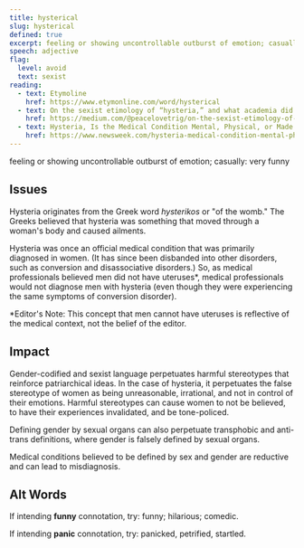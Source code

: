 ```yaml
---
title: hysterical
slug: hysterical
defined: true
excerpt: feeling or showing uncontrollable outburst of emotion; casually, very funny
speech: adjective
flag:
  level: avoid
  text: sexist
reading:
  - text: Etymoline
    href: https://www.etymonline.com/word/hysterical
  - text: On the sexist etimology of “hysteria,” and what academia did about it
    href: https://medium.com/@peacelovetrig/on-the-sexist-etimology-of-hysteria-and-what-academia-did-about-it-ef98815ddb6c
  - text: Hysteria, Is the Medical Condition Mental, Physical, or Made Up?
    href: https://www.newsweek.com/hysteria-medical-condition-mental-physical-or-made-66277
---
```


feeling or showing uncontrollable outburst of emotion; casually: very funny

## Issues

Hysteria originates from the Greek word _hysterikos_ or "of the womb." The Greeks believed that hysteria was something that moved through a woman's body and caused ailments.

Hysteria was once an official medical condition that was primarily diagnosed in women. (It has since been disbanded into other disorders, such as conversion and disassociative disorders.) So, as medical professionals believed men did not have uteruses\*, medical professionals would not diagnose men with hysteria (even though they were experiencing the same symptoms of conversion disorder).

\*Editor's Note: This concept that men cannot have uteruses is reflective of the medical context, not the belief of the editor.

## Impact

Gender-codified and sexist language perpetuates harmful stereotypes that reinforce patriarchical ideas. In the case of hysteria, it perpetuates the false stereotype of women as being unreasonable, irrational, and not in control of their emotions. Harmful stereotypes can cause women to not be believed, to have their experiences invalidated, and be tone-policed.

Defining gender by sexual organs can also perpetuate transphobic and anti-trans definitions, where gender is falsely defined by sexual organs.

Medical conditions believed to be defined by sex and gender are reductive and can lead to misdiagnosis.

## Alt Words

If intending **funny** connotation, try: funny; hilarious; comedic.

If intending **panic** connotation, try: panicked, petrified, startled.
